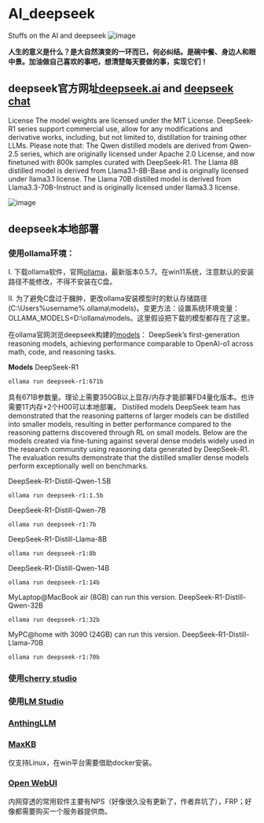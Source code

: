 # AI_deepseek
Stuffs on the AI and deepseek
![image](https://github.com/user-attachments/assets/64a600bb-89d1-4165-9237-b16b9cabae8d)

**人生的意义是什么？是大自然演变的一环而已，何必纠结。是碗中餐、身边人和眼中景。加油做自己喜欢的事吧，想清楚每天要做的事，实现它们！**

## deepseek官方网址[deepseek.ai](https://www.deepseek.com/) and [deepseek chat](https://chat.deepseek.com/)
License
The model weights are licensed under the MIT License. DeepSeek-R1 series support commercial use, allow for any modifications and derivative works, including, but not limited to, distillation for training other LLMs. Please note that:
The Qwen distilled models are derived from Qwen-2.5 series, which are originally licensed under Apache 2.0 License, and now finetuned with 800k samples curated with DeepSeek-R1.
The Llama 8B distilled model is derived from Llama3.1-8B-Base and is originally licensed under llama3.1 license.
The Llama 70B distilled model is derived from Llama3.3-70B-Instruct and is originally licensed under llama3.3 license.

![image](https://github.com/user-attachments/assets/1ddfae73-5f84-4bda-8a7f-a7467fabc037)


## deepseek本地部署
### 使用ollama环境：
   I. 下载ollama软件，官网[ollama](https://ollama.com/)，最新版本0.5.7。在win11系统，注意默认的安装路径不能修改，不得不安装在C盘。
   
   II. 为了避免C盘过于臃肿，更改ollama安装模型时的默认存储路径(C:\Users%username%.ollama\models)。变更方法：设置系统环境变量：OLLAMA_MODELS=D:\ollama\models。这里假设把下载的模型都存在了这里。

   在ollama官网浏览deepseek构建的[models](https://ollama.com/library/deepseek-r1)：
   DeepSeek’s first-generation reasoning models, achieving performance comparable to OpenAI-o1 across math, code, and reasoning tasks.

**Models**
DeepSeek-R1
```
ollama run deepseek-r1:671b
```
具有671B参数量。理论上需要350GB以上显存/内存才能部署FD4量化版本。也许需要1T内存+2个H00可以本地部署。
Distilled models
DeepSeek team has demonstrated that the reasoning patterns of larger models can be distilled into smaller models, resulting in better performance compared to the reasoning patterns discovered through RL on small models.
Below are the models created via fine-tuning against several dense models widely used in the research community using reasoning data generated by DeepSeek-R1. The evaluation results demonstrate that the distilled smaller dense models perform exceptionally well on benchmarks.

DeepSeek-R1-Distill-Qwen-1.5B
```
ollama run deepseek-r1:1.5b
```
DeepSeek-R1-Distill-Qwen-7B
```
ollama run deepseek-r1:7b
```
DeepSeek-R1-Distill-Llama-8B
```
ollama run deepseek-r1:8b
```
DeepSeek-R1-Distill-Qwen-14B
```
ollama run deepseek-r1:14b
```
MyLaptop@MacBook air (8GB) can run this version.
DeepSeek-R1-Distill-Qwen-32B
```
ollama run deepseek-r1:32b
```
MyPC@home with 3090 (24GB) can run this version.
DeepSeek-R1-Distill-Llama-70B
```
ollama run deepseek-r1:70b
```
### 使用[cherry studio](https://cherry-studio.com/)


### 使用[LM Studio](https://lmstudio.ai/)

### [AnthingLLM](https://anythingllm.com/)

### [MaxKB](https://maxkb.cn/)
  仅支持Linux，在win平台需要借助docker安装。

### [Open WebUI](https://docs.openwebui.com/)

内网穿透的常用软件主要有NPS（好像很久没有更新了，作者弃坑了），FRP；好像都需要购买一个服务器提供商。

